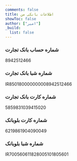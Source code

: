 ```yaml
---
comments: false
title: اطلاعات بانکی من
showToc: false
author: ["امیر"]
_build:
  list: false
---
```


### شماره حساب بانک تجارت

8942512466

### شماره شبا بانک تجارت

IR850180000000008942512466

### شماره کارت بانک تجارت

5859831039415020

### شماره کارت بلوبانک

6219861904090049

### شماره شبا بلوبانک

IR700560611828005101805601
